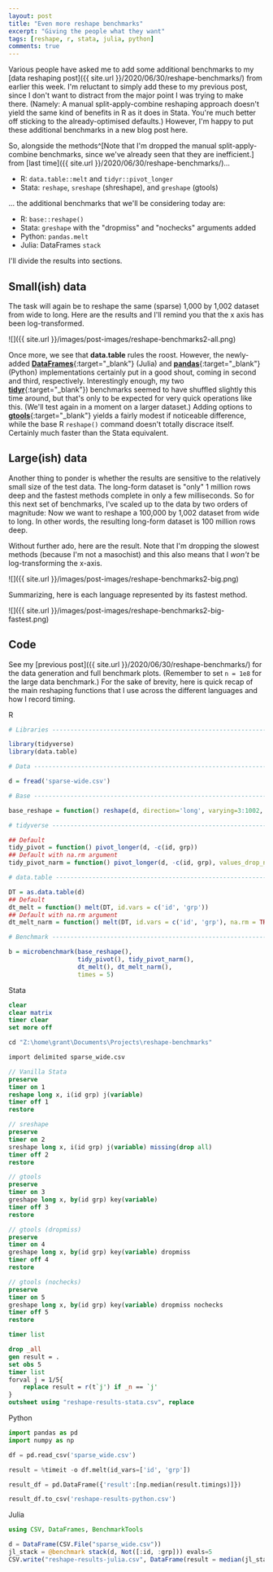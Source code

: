 ```yaml
---
layout: post
title: "Even more reshape benchmarks"
excerpt: "Giving the people what they want"
tags: [reshape, r, stata, julia, python]
comments: true
---
```


Various people have asked me to add some additional benchmarks to my [data reshaping post]({{ site.url }}/2020/06/30/reshape-benchmarks/) from earlier this week. I'm reluctant to simply add these to my previous post, since I don't want to distract from the major point I was trying to make there. (Namely: A manual split-apply-combine reshaping approach doesn't yield the same kind of benefits in R as it does in Stata. You're much better off sticking to the already-optimised defaults.) However, I'm happy to put these additional benchmarks in a new blog post here.

So, alongside the methods^[Note that I'm dropped the manual split-apply-combine benchmarks, since we've already seen that they are inefficient.] from [last time]({{ site.url }}/2020/06/30/reshape-benchmarks/)... 

- R: `data.table::melt` and `tidyr::pivot_longer`
- Stata: `reshape`, `sreshape` (shreshape), and  `greshape` (gtools)

... the additional benchmarks that we'll be considering today are: 

- R: `base::reshape()`
- Stata: `greshape` with the "dropmiss" and "nochecks" arguments added
- Python: `pandas.melt`
- Julia: DataFrames `stack`

I'll divide the results into sections.

## Small(ish) data

The task will again be to reshape the same (sparse) 1,000 by 1,002 dataset from wide to long. Here are the results and I'll remind you that the x axis has been log-transformed.

![]({{ site.url }}/images/post-images/reshape-benchmarks2-all.png)

Once more, we see that **data.table** rules the roost. However, the newly-added [**DataFrames**](https://juliadata.github.io/DataFrames.jl/stable/){:target="_blank"} (Julia) and [**pandas**](https://pandas.pydata.org/){:target="_blank"} (Python) implementations certainly put in a good shout, coming in second and third, respectively. Interestingly enough, my two [**tidyr**](https://tidyr.tidyverse.org/){:target="_blank"}) benchmarks seemed to have shuffled slightly this time around, but that's only to be expected for very quick operations like this. (We'll test again in a moment on a larger dataset.) Adding options to [**gtools**](https://gtools.readthedocs.io/){:target="_blank"} yields a fairly modest if noticeable difference, while the base R `reshape()` command doesn't totally discrace itself. Certainly much faster than the Stata equivalent.

## Large(ish) data

Another thing to ponder is whether the results are sensitive to the relatively small size of the test data. The long-form dataset is "only" 1 million rows deep and the fastest methods complete in only a few milliseconds. So for this next set of benchmarks, I've scaled up to the data by two orders of magnitude: Now we want to reshape a 100,000 by 1,002 dataset from wide to long. In other words, the resulting long-form dataset is 100 million rows deep.

Without further ado, here are the result. Note that I'm dropping the slowest methods (because I'm not a masochist) and this also means that I *won't* be log-transforming the x-axis.

![]({{ site.url }}/images/post-images/reshape-benchmarks2-big.png)



Summarizing, here is each language represented by its fastest method.

![]({{ site.url }}/images/post-images/reshape-benchmarks2-big-fastest.png)

## Code

See my [previous post]({{ site.url }}/2020/06/30/reshape-benchmarks/) for the data generation and full benchmark plots. (Remember to set `n = 1e8` for the large data benchmark.) For the sake of brevity, here is quick recap of the main reshaping functions that I use across the different languages and how I record timing.

R

```r
# Libraries ---------------------------------------------------------------

library(tidyverse)
library(data.table)

# Data --------------------------------------------------------------------

d = fread('sparse-wide.csv')

# Base --------------------------------------------------------------------

base_reshape = function() reshape(d, direction='long', varying=3:1002, sep="")

# tidyverse ---------------------------------------------------------------

## Default
tidy_pivot = function() pivot_longer(d, -c(id, grp))
## Default with na.rm argument
tidy_pivot_narm = function() pivot_longer(d, -c(id, grp), values_drop_na = TRUE)

# data.table --------------------------------------------------------------

DT = as.data.table(d)
## Default
dt_melt = function() melt(DT, id.vars = c('id', 'grp'))
## Default with na.rm argument
dt_melt_narm = function() melt(DT, id.vars = c('id', 'grp'), na.rm = TRUE)

# Benchmark ---------------------------------------------------------------

b = microbenchmark(base_reshape(),
                   tidy_pivot(), tidy_pivot_narm(),
                   dt_melt(), dt_melt_narm(),  
                   times = 5)
```

Stata

```stata
clear
clear matrix
timer clear
set more off

cd "Z:\home\grant\Documents\Projects\reshape-benchmarks"

import delimited sparse_wide.csv

// Vanilla Stata
preserve
timer on 1
reshape long x, i(id grp) j(variable) 
timer off 1
restore

// sreshape
preserve
timer on 2
sreshape long x, i(id grp) j(variable) missing(drop all)
timer off 2
restore

// gtools
preserve
timer on 3
greshape long x, by(id grp) key(variable)
timer off 3
restore

// gtools (dropmiss)
preserve
timer on 4
greshape long x, by(id grp) key(variable) dropmiss
timer off 4
restore

// gtools (nochecks)
preserve
timer on 5
greshape long x, by(id grp) key(variable) dropmiss nochecks
timer off 5
restore

timer list

drop _all
gen result = .
set obs 5
timer list
forval j = 1/5{
	replace result = r(t`j') if _n == `j'
}
outsheet using "reshape-results-stata.csv", replace
```

Python

```py
import pandas as pd
import numpy as np

df = pd.read_csv('sparse_wide.csv')

result = %timeit -o df.melt(id_vars=['id', 'grp'])

result_df = pd.DataFrame({'result':[np.median(result.timings)]})

result_df.to_csv('reshape-results-python.csv')
```

Julia

```jl
using CSV, DataFrames, BenchmarkTools

d = DataFrame(CSV.File("sparse_wide.csv"))
jl_stack = @benchmark stack(d, Not([:id, :grp])) evals=5
CSV.write("reshape-results-julia.csv", DataFrame(result = median(jl_stack)))
```